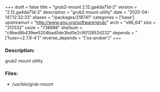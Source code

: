 +++
draft = false
title = "grub2-mount 2.12.ga4da71d-2"
version = "2.12.ga4da71d-2"
description = "grub2 mount utility"
date = "2025-04-14T12:32:33"
aliases = "/packages/218741"
categories = ['base']
upstreamurl = "http://www.gnu.org/software/grub/"
arch = "x86_64"
size = "312532"
usize = "738888"
sha1sum = "c8bed8b439ee5204bad0de3bd0e2c9012852d232"
depends = "['fuse>=2.7.9-4']"
reverse_depends = "['os-prober']"
+++
### Description: 
grub2 mount utility

### Files: 
* /usr/bin/grub-mount

